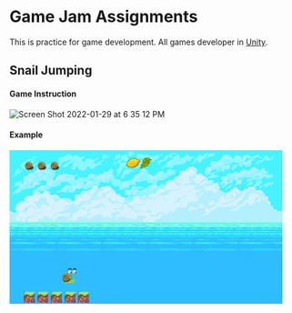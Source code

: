 # Game Jam Assignments
This is practice for game development. All games developer in [Unity](https://unity.com).

## Snail Jumping
#### Game Instruction
<img width="480" alt="Screen Shot 2022-01-29 at 6 35 12 PM" src="https://user-images.githubusercontent.com/16947266/151689384-eda60846-42da-458d-9eda-01bd76776ad0.png">

#### Example
<img width="480" src="https://github.com/cd155/Game_Jam_Assignments/blob/main/Jumping/Recordings/complete.gif">
